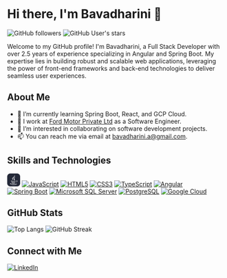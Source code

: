 # Hi there, I'm Bavadharini 👋 

![GitHub followers](https://img.shields.io/github/followers/bavadharini1610?style=social) 
![GitHub User's stars](https://img.shields.io/github/stars/bavadharini1610?style=social) 

Welcome to my GitHub profile! I'm Bavadharini, a Full Stack Developer with over 2.5 years of experience specializing in Angular and Spring Boot. My expertise lies in building robust and scalable web applications, leveraging the power of front-end frameworks and back-end technologies to deliver seamless user experiences. 

## About Me 

- 🌱 I’m currently learning Spring Boot, React, and GCP Cloud.
- 💼 I work at [Ford Motor Private Ltd](https://www.ford.com/) as a Software Engineer.
- 👯 I’m interested in collaborating on software development projects.
- 📫 You can reach me via email at [bavadharini.a@gmail.com](mailto:bavadharini.a@gmail.com).

## Skills and Technologies 

[<img src="https://github.com/tandpfun/skill-icons/blob/main/icons/Java-Dark.svg" alt="Java" height="30">](https://www.java.com) 
[<img src="https://img.shields.io/badge/JavaScript-F7DF1E?style=for-the-badge&logo=javascript&logoColor=black" alt="JavaScript" height="30">](https://www.javascript.com) 
[<img src="https://img.shields.io/badge/HTML5-E34F26?style=for-the-badge&logo=html5&logoColor=white" alt="HTML5" height="30">](https://developer.mozilla.org/en-US/docs/Web/Guide/HTML/HTML5) 
[<img src="https://img.shields.io/badge/CSS3-1572B6?style=for-the-badge&logo=css3&logoColor=white" alt="CSS3" height="30">](https://developer.mozilla.org/en-US/docs/Web/CSS) 
[<img src="https://img.shields.io/badge/TypeScript-007ACC?style=for-the-badge&logo=typescript&logoColor=white" alt="TypeScript" height="30">](https://www.typescriptlang.org) 
[<img src="https://img.shields.io/badge/Angular-DD0031?style=for-the-badge&logo=angular&logoColor=white" alt="Angular" height="30">](https://angular.io) 
[<img src="https://img.shields.io/badge/Spring%20Boot-6DB33F?style=for-the-badge&logo=spring-boot&logoColor=white" alt="Spring Boot" height="30">](https://spring.io/projects/spring-boot) 
[<img src="https://img.shields.io/badge/Microsoft%20SQL%20Server-CC2927?style=for-the-badge&logo=microsoft-sql-server&logoColor=white" alt="Microsoft SQL Server" height="30">](https://www.microsoft.com/en-us/sql-server) 
[<img src="https://img.shields.io/badge/PostgreSQL-336791?style=for-the-badge&logo=postgresql&logoColor=white" alt="PostgreSQL" height="30">](https://www.postgresql.org) 
[<img src="https://img.shields.io/badge/Google%20Cloud-4285F4?style=for-the-badge&logo=google-cloud&logoColor=white" alt="Google Cloud" height="30">](https://cloud.google.com) 

## GitHub Stats 

![Top Langs](https://github-readme-stats.vercel.app/api/top-langs/?username=bavadharini1610&layout=compact&theme=radical) 
![GitHub Streak](https://streak-stats.demolab.com?user=bavadharini1610&theme=radical) 

## Connect with Me 

[![LinkedIn](https://img.shields.io/badge/LinkedIn-0077B5?style=for-the-badge&logo=linkedin&logoColor=white)](https://www.linkedin.com/in/bavadharini-ashok-kumar/)
